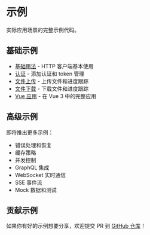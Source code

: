 # 示例

实际应用场景的完整示例代码。

## 基础示例

- [基础用法](/examples/basic) - HTTP 客户端基本使用
- [认证](/examples/authentication) - 添加认证和 token 管理
- [文件上传](/examples/file-upload) - 上传文件和进度跟踪
- [文件下载](/examples/file-download) - 下载文件和进度跟踪
- [Vue 应用](/examples/vue-app) - 在 Vue 3 中的完整应用

## 高级示例

即将推出更多示例：

- 错误处理和恢复
- 缓存策略
- 并发控制
- GraphQL 集成
- WebSocket 实时通信
- SSE 事件流
- Mock 数据和测试

## 贡献示例

如果你有好的示例想要分享，欢迎提交 PR 到 [GitHub 仓库](https://github.com/ldesign/http)！
